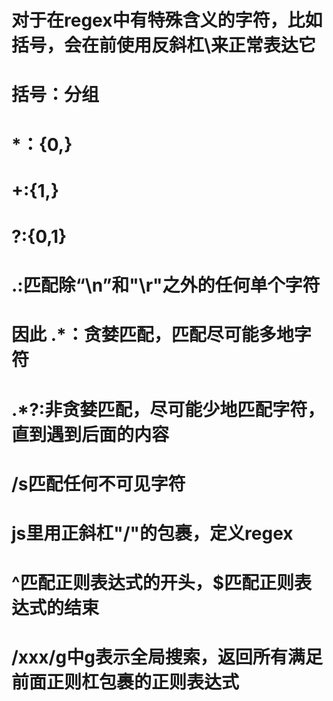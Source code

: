 # 对于在regex中有特殊含义的字符，比如括号，会在前使用反斜杠\来正常表达它
# 括号：分组
# *：{0,}
# +:{1,}
# ?:{0,1}
# .:匹配除“\n”和"\r"之外的任何单个字符
# 因此 .*：贪婪匹配，匹配尽可能多地字符
# .*?:非贪婪匹配，尽可能少地匹配字符，直到遇到后面的内容
# /s匹配任何不可见字符
# js里用正斜杠"/"的包裹，定义regex
# ^匹配正则表达式的开头，$匹配正则表达式的结束
# /xxx/g中g表示全局搜索，返回所有满足前面正则杠包裹的正则表达式
